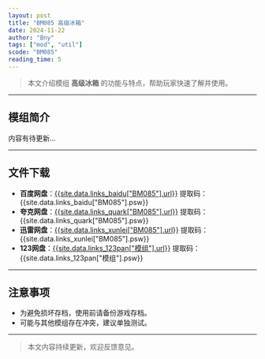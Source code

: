 ```yaml
---
layout: post
title: "BM085 高级冰箱"
date: 2024-11-22
author: "Bny"
tags: ["mod", "util"]
scode: "BM085"
reading_time: 5
---
```


> 本文介绍模组 **高级冰箱** 的功能与特点，帮助玩家快速了解并使用。

---

## 模组简介

内容有待更新...

---

## 文件下载
- **百度网盘**：[{{site.data.links_baidu["BM085"].url}}]({{site.data.links_baidu["BM085"].url}}) 提取码：{{site.data.links_baidu["BM085"].psw}}
- **夸克网盘**：[{{site.data.links_quark["BM085"].url}}]({{site.data.links_quark["BM085"].url}}) 提取码：{{site.data.links_quark["BM085"].psw}}
- **迅雷网盘**：[{{site.data.links_xunlei["BM085"].url}}]({{site.data.links_xunlei["BM085"].url}}) 提取码：{{site.data.links_xunlei["BM085"].psw}}
- **123网盘**：[{{site.data.links_123pan["模组"].url}}]({{site.data.links_123pan["模组"].url}}) 提取码：{{site.data.links_123pan["模组"].psw}}

---

## 注意事项
- 为避免损坏存档，使用前请备份游戏存档。
- 可能与其他模组存在冲突，建议单独测试。

---

> 本文内容持续更新，欢迎反馈意见。
